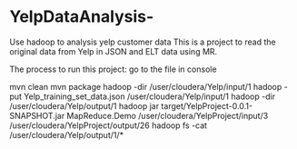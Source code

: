 
# YelpDataAnalysis-
Use hadoop to analysis yelp customer data
This is a project to read the original data from Yelp in JSON and ELT data using MR.

The process to run this project:
go to the file in console

mvn clean
mvn package
hadoop -dir /user/cloudera/Yelp/input/1
hadoop -put Yelp_training_set_data.json /user/cloudera/Yelp/input/1
hadoop -dir /user/cloudera/Yelp/output/1
hadoop jar target/YelpProject-0.0.1-SNAPSHOT.jar MapReduce.Demo /user/cloudera/YelpProject/input/3 /user/cloudera/YelpProject/output/26
hadoop fs -cat /user/cloudera/Yelp/output/1/*


